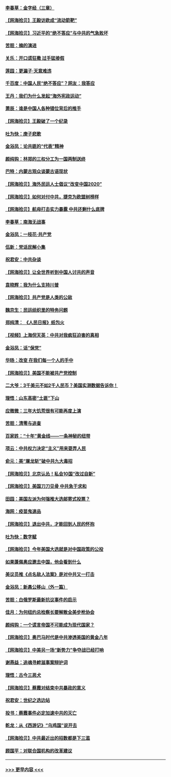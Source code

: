 #### [李春草：金字经（三章）](../pages/nsc993/n12383691.md?t=09070051) 
#### [【网海拾贝】王毅访欧成“流动箭靶”](../pages/nsc993/n12383338.md?t=09070051) 
#### [【网海拾贝】习近平的“绝不答应”与中共的气急败坏](../pages/nsc993/n12382819.md?t=09070051) 
#### [苦胆：摘的演进](../pages/nsc993/n12382619.md?t=09070051) 
#### [关乐：开口谎狂撒 过手猛掺假](../pages/nsc993/n12382604.md?t=09070051) 
#### [莲园：更漏子‧天意难违](../pages/nsc993/n12382598.md?t=09070051) 
#### [千百度：中国人民“绝不答应”？网友：我答应](../pages/nsc993/n12382024.md?t=09070051) 
#### [王丹：我们为什么发起“海外宪政运动”](../pages/nsc993/n12380286.md?t=09070051) 
#### [萧辰：谁是中国人各种错位背后的推手](../pages/nsc993/n12379800.md?t=09070051) 
#### [【网海拾贝】王毅破了一个纪录](../pages/nsc993/n12379251.md?t=09070051) 
#### [吐为快：庚子悲歌](../pages/nsc993/n12378821.md?t=09070051) 
#### [金浴凤：论共匪的“代表”精神](../pages/nsc993/n12377546.md?t=09070051) 
#### [颜纯钩：林郑的三权分工为一国两制送终](../pages/nsc993/n12377306.md?t=09070051) 
#### [巴特：内蒙古观众谈蒙古语现状](../pages/nsc993/n12376923.md?t=09070051) 
#### [【网海拾贝】海外民运人士倡议“改变中国2020”](../pages/nsc993/n12376682.md?t=09070051) 
#### [【网海拾贝】如何对付中共，捷克为欧盟树榜样](../pages/nsc993/n12374209.md?t=09070051) 
#### [【网海拾贝】航母打击实力暴露 中共还剩什么底牌](../pages/nsc993/n12371825.md?t=09070051) 
#### [李春草：南海无战事](../pages/nsc993/n12371159.md?t=09070051) 
#### [金浴凤：一枝花·共产党](../pages/nsc993/n12368757.md?t=09070051) 
#### [伍新：党话民解小集](../pages/nsc993/n12366907.md?t=09070051) 
#### [祝君安：中共杂谈](../pages/nsc993/n12366076.md?t=09070051) 
#### [【网海拾贝】让全世界听到中国人讨共的声音](../pages/nsc993/n12365569.md?t=09070051) 
#### [袁晓辉：我为什么支持川普](../pages/nsc993/n12362670.md?t=09070051) 
#### [【网海拾贝】共产党是人类的公敌](../pages/nsc993/n12363182.md?t=09070051) 
#### [魏京生：民运组织里的特务问题](../pages/nsc993/n12363010.md?t=09070051) 
#### [郑纯清： 《人民日报》纸包火](../pages/nsc993/n12362706.md?t=09070051) 
#### [【视频】上海倪天英：中共对我疯狂迫害的真相](../pages/nsc993/n12356341.md?t=09070051) 
#### [金浴凤：话“保党”](../pages/nsc993/n12361867.md?t=09070051) 
#### [华旸：改变 在我们每一个人的手中](../pages/nsc993/n12361774.md?t=09070051) 
#### [【网海拾贝】美国不能被共产党控制](../pages/nsc993/n12360271.md?t=09070051) 
#### [二大爷：3千美元不如2千人民币？美国实测数据告诉你！](../pages/nsc993/n12358563.md?t=09070051) 
#### [理悟：山东高密“土匪”下山](../pages/nsc993/n12358535.md?t=09070051) 
#### [应微微：三年大饥荒很有可能再度上演](../pages/nsc993/n12358523.md?t=09070051) 
#### [苦胆：清零与追查](../pages/nsc993/n12358501.md?t=09070051) 
#### [百家姓：“十年”黄金线——一条神秘的纽带](../pages/nsc993/n12358319.md?t=09070051) 
#### [项云：中共权力决定“主义”用来耍弄人民](../pages/nsc993/n12358172.md?t=09070051) 
#### [俞元：美“屠龙斩”破中共九大毒招](../pages/nsc993/n12357822.md?t=09070051) 
#### [【网海拾贝】北京认怂！私会10国“改过自新”](../pages/nsc993/n12357784.md?t=09070051) 
#### [【网海拾贝】美国刀刀见骨 中共急于求和](../pages/nsc993/n12355511.md?t=09070051) 
#### [田园：美国左派为何强推大选邮寄式投票？](../pages/nsc993/n12352963.md?t=09070051) 
#### [海网：疫苗鬼速品](../pages/nsc993/n12354438.md?t=09070051) 
#### [【网海拾贝】退出中共，才能回到人民的怀抱](../pages/nsc993/n12352634.md?t=09070051) 
#### [吐为快：数字赋](../pages/nsc993/n12352317.md?t=09070051) 
#### [【网海拾贝】今年美国大选就是对中国政策的公投](../pages/nsc993/n12350973.md?t=09070051) 
#### [如果蓬佩奥应邀去中国，他会看到什么](../pages/nsc993/n12350945.md?t=09070051) 
#### [美议员推《点名敌人法案》是对中共又一打击](../pages/nsc993/n12350765.md?t=09070051) 
#### [金浴凤：新愚公移山（外一篇）](../pages/nsc993/n12350253.md?t=09070051) 
#### [苦胆：白俄罗斯最新抗议事件的启示](../pages/nsc993/n12349989.md?t=09070051) 
#### [佳月：为何纽约总检察长要解散全美步枪协会](../pages/nsc993/n12349939.md?t=09070051) 
#### [颜纯钩：一个谎言帝国不可能成为现代国家？](../pages/nsc993/n12349898.md?t=09070051) 
#### [【网海拾贝】奥巴马时代是中共渗透美国的黄金八年](../pages/nsc993/n12349284.md?t=09070051) 
#### [【网海拾贝】中美另一场“新势力”争夺战已经打响](../pages/nsc993/n12346998.md?t=09070051) 
#### [谢燕益：追魂寻衅滋事案辩护词](../pages/nsc993/n12346892.md?t=09070051) 
#### [理悟：古今三恶犬](../pages/nsc993/n12345190.md?t=09070051) 
#### [【网海拾贝】蔡霞对结束中共暴政的意义](../pages/nsc993/n12344263.md?t=09070051) 
#### [祝君安：世纪之选边站](../pages/nsc993/n12342382.md?t=09070051) 
#### [投书：蔡霞事件必定加速中共的灭亡](../pages/nsc993/n12341881.md?t=09070051) 
#### [乾龙：从《西游记》“乌鸡国”说开去](../pages/nsc993/n12341690.md?t=09070051) 
#### [【网海拾贝】中共最近出的招数都是下三滥](../pages/nsc993/n12341593.md?t=09070051) 
#### [顾国平：对联合国机构的改革建议](../pages/nsc993/n12339928.md?t=09070051) 

----
#### [ >>> 更早内容 <<< ](../indexes/nsc993-earlier.md)
